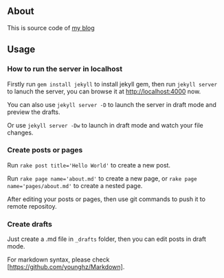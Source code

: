 ## About
This is source code of [my blog](http://www.tongzh.top)

## Usage
### How to run the server in localhost
Firstly run `gem install jekyll` to install jekyll gem, then run `jekyll server` to lanuch the server, you can browse it at [http://localhost:4000]() now.

You can also use `jekyll server -D` to launch the server in draft mode and preview the drafts.

Or use `jekyll server -Dw` to launch in draft mode and watch your file changes.

### Create posts or pages
Run `rake post title='Hello World'` to create a new post.

Run `rake page name='about.md'` to create a new page, or `rake page name='pages/about.md'` to create a nested page.

After editing your posts or pages, then use git commands to push it to remote repositoy.

### Create drafts
Just create a .md file in `_drafts` folder, then you can edit posts in draft mode.

For markdown syntax, please check [https://github.com/younghz/Markdown].
